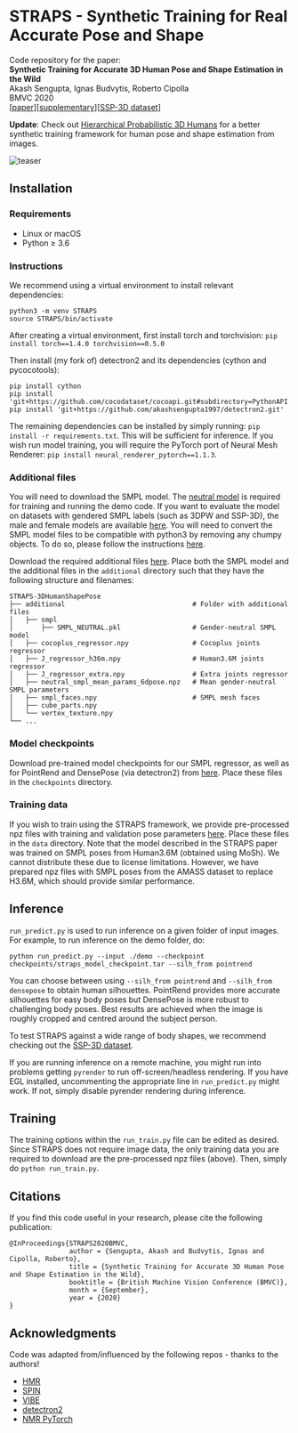 # STRAPS - Synthetic Training for Real Accurate Pose and Shape

Code repository for the paper:  
**Synthetic Training for Accurate 3D Human Pose and Shape Estimation in the Wild**  
Akash Sengupta, Ignas Budvytis, Roberto Cipolla  
BMVC 2020  
[[paper](https://www.bmvc2020-conference.com/assets/papers/0081.pdf)][[supplementary](https://www.bmvc2020-conference.com/assets/supp/0081_supp.pdf)][[SSP-3D dataset](https://github.com/akashsengupta1997/SSP-3D)]  

**Update**: Check out [Hierarchical Probabilistic 3D Humans](https://github.com/akashsengupta1997/HierarchicalProbabilistic3DHuman) for a better synthetic training framework for human pose and shape estimation from images.


![teaser](teaser.png)

## Installation

### Requirements
- Linux or macOS
- Python ≥ 3.6

### Instructions
We recommend using a virtual environment to install relevant dependencies:
```
python3 -m venv STRAPS
source STRAPS/bin/activate
```
After creating a virtual environment, first install torch and torchvision: `pip install torch==1.4.0 torchvision==0.5.0`

Then install (my fork of) detectron2 and its dependencies (cython and pycocotools):
```
pip install cython
pip install 'git+https://github.com/cocodataset/cocoapi.git#subdirectory=PythonAPI'
pip install 'git+https://github.com/akashsengupta1997/detectron2.git'
```

The remaining dependencies can be installed by simply running: `pip install -r requirements.txt`. This will be sufficient for inference. If you wish run model training, you will require the PyTorch port of Neural Mesh Renderer: `pip install neural_renderer_pytorch==1.1.3`.

### Additional files
You will need to download the SMPL model. The [neutral model](http://smplify.is.tue.mpg.de) is required for training and running the demo code. If you want to evaluate the model on datasets with gendered SMPL labels (such as 3DPW and SSP-3D), the male and female models are available [here](http://smpl.is.tue.mpg.de). You will need to convert the SMPL model files to be compatible with python3 by removing any chumpy objects. To do so, please follow the instructions [here](https://github.com/vchoutas/smplx/tree/master/tools).

Download the required additional files [here](https://drive.google.com/drive/folders/1phJix1Fp-AbJgoLImb19eXCWEK7ZnAp_?usp=sharing). Place both the SMPL model and the additional files in the `additional` directory such that they have the following structure and filenames:

    STRAPS-3DHumanShapePose
    ├── additional                                # Folder with additional files
    │   ├── smpl
    │       ├── SMPL_NEUTRAL.pkl                  # Gender-neutral SMPL model 
    │   ├── cocoplus_regressor.npy                # Cocoplus joints regressor
    │   ├── J_regressor_h36m.npy                  # Human3.6M joints regressor
    │   ├── J_regressor_extra.npy                 # Extra joints regressor
    │   ├── neutral_smpl_mean_params_6dpose.npz   # Mean gender-neutral SMPL parameters
    │   ├── smpl_faces.npy                        # SMPL mesh faces
    │   ├── cube_parts.npy
    │   └── vertex_texture.npy                    
    └── ...

### Model checkpoints
Download pre-trained model checkpoints for our SMPL regressor, as well as for PointRend and DensePose (via detectron2) from [here](https://drive.google.com/drive/folders/1QX5NBR6GgmfP206bMHN9ZgK8_1QEKSdg?usp=sharing). Place these files in the `checkpoints` directory.

### Training data
If you wish to train using the STRAPS framework, we provide pre-processed npz files with training and validation pose parameters [here](https://drive.google.com/drive/folders/1CLOqQBrTos7vhohjFcU2OFkNYmyvQf6t?usp=sharing). Place these files in the `data` directory. Note that the model described in the STRAPS paper was trained on SMPL poses from Human3.6M (obtained using MoSh). We cannot distribute these due to license limitations. However, we have prepared npz files with SMPL poses from the AMASS dataset to replace H3.6M, which should provide similar performance.

## Inference
`run_predict.py` is used to run inference on a given folder of input images. For example, to run inference on the demo folder, do:
```
python run_predict.py --input ./demo --checkpoint checkpoints/straps_model_checkpoint.tar --silh_from pointrend
```
You can choose between using `--silh_from pointrend` and `--silh_from densepose`  to obtain human silhouettes. PointRend provides more accurate silhouettes for easy body poses but DensePose is more robust to challenging body poses. Best results are achieved when the image is roughly cropped and centred around the subject person.

To test STRAPS against a wide range of body shapes, we recommend checking out the [SSP-3D dataset](https://github.com/akashsengupta1997/SSP-3D).

If you are running inference on a remote machine, you might run into problems getting `pyrender` to run off-screen/headless rendering. If you have EGL installed, uncommenting the appropriate line in `run_predict.py` might work. If not, simply disable pyrender rendering during inference.

## Training
The training options within the `run_train.py` file can be edited as desired. Since STRAPS does not require image data, the only training data you are required to download are the pre-processed npz files (above). Then, simply do `python run_train.py`.

## Citations

If you find this code useful in your research, please cite the following publication:
```
@InProceedings{STRAPS2020BMVC,
               author = {Sengupta, Akash and Budvytis, Ignas and Cipolla, Roberto},
               title = {Synthetic Training for Accurate 3D Human Pose and Shape Estimation in the Wild},
               booktitle = {British Machine Vision Conference (BMVC)},
               month = {September},
               year = {2020}                         
}
```


## Acknowledgments
Code was adapted from/influenced by the following repos - thanks to the authors!

- [HMR](https://github.com/akanazawa/hmr)
- [SPIN](https://github.com/nkolot/SPIN)
- [VIBE](https://github.com/mkocabas/VIBE)
- [detectron2](https://github.com/facebookresearch/detectron2)
- [NMR PyTorch](https://github.com/daniilidis-group/neural_renderer)
